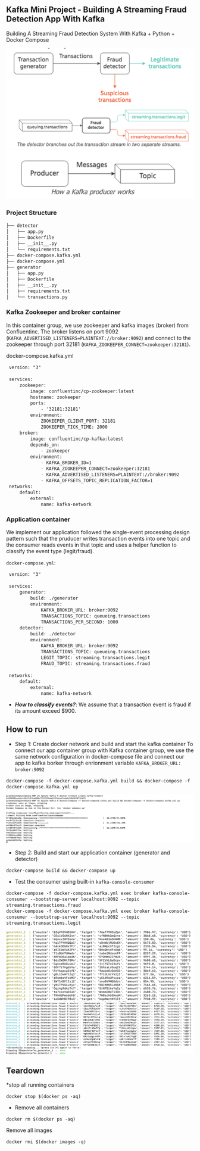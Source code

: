 ## Kafka Mini Project - Building A Streaming Fraud Detection App With Kafka
Building A Streaming Fraud Detection System With Kafka + Python + Docker Compose


![Application Design](images/diagram2.png)
![Application Design](images/diagram3.png)
![Application Design](images/diagram4.png)

### Project Structure

```
├── detector
│   ├── app.py
│   ├── Dockerfile
│   ├── __init__.py
│   └── requirements.txt
├── docker-compose.kafka.yml
├── docker-compose.yml
├── generator
│   ├── app.py
│   ├── Dockerfile
│   ├── __init__.py
│   ├── requirements.txt
│   └── transactions.py

```
### Kafka Zookeeper and broker container
In this container group, we use zookeeper and kafka images (broker) from Confluentinc. The broker listens on port 9092 (`KAFKA_ADVERTISED_LISTENERS=PLAINTEXT://broker:9092`) and connect to the zookeeper through port 32181 (`KAFKA_ZOOKEEPER_CONNECT=zookeeper:32181`).

docker-compose.kafka.yml
```
 version: "3" 
 
 services:
     zookeeper:
         image: confluentinc/cp-zookeeper:latest
         hostname: zookeeper
         ports:
             - '32181:32181'                                                                                                                                                                                      
         environment:
             ZOOKEEPER_CLIENT_PORT: 32181
             ZOOKEEPER_TICK_TIME: 2000
     broker:
         image: confluentinc/cp-kafka:latest
         depends_on:
             - zookeeper
         environment:
             - KAFKA_BROKER_ID=1
             - KAFKA_ZOOKEEPER_CONNECT=zookeeper:32181
             - KAFKA_ADVERTISED_LISTENERS=PLAINTEXT://broker:9092
             - KAFKA_OFFSETS_TOPIC_REPLICATION_FACTOR=1
 networks:
     default:
         external:
             name: kafka-network

```
### Application container
We implement our application followed the single-event processing design pattern such that the pruducer writes transaction events into one topic and the consumer reads events in that topic and uses a helper function to classify the event type (legit/fraud). 

`docker-compose.yml`:
```
 version: "3" 
 
 services:                                                                                                                                                                                                        
     generator:
         build: ./generator
         environment:
             KAFKA_BROKER_URL: broker:9092
             TRANSACTIONS_TOPIC: queueing.transactions
             TRANSACTIONS_PER_SECOND: 1000
     detector:
         build: ./detector
         environment:
             KAFKA_BROKER_URL: broker:9092
             TRANSACTIONS_TOPIC: queueing.transactions
             LEGIT_TOPIC: streaming.transactions.legit
             FRAUD_TOPIC: streaming.transactions.fraud
      
 networks:
     default:
         external:
             name: kafka-network
```

* ***How to classify events?***: We assume that a transaction event is fraud if its amount exceed $900.


## How to run
* Step 1: Create docker network and build and start the kafka container
To connect our app container group with Kafka container group, we use the same network configuration in docker-compose file and connect our app to kafka borker through enrionment variable `KAFKA_BROKER_URL: broker:9092`

```
docker-compose -f docker-compose.kafka.yml build && docker-compose -f docker-compose.kafka.yml up
```
![Application Design](images/dockerup.png)

* Step 2: Build and start our application container (generator and detector)
```
docker-compose build && docker-compose up
```

* Test the consumer using built-in `kafka-console-consumer`
```
docker-compose -f docker-compose.kafka.yml exec broker kafka-console-consumer --bootstrap-server localhost:9092 --topic streaming.transactions.fraud
docker-compose -f docker-compose.kafka.yml exec broker kafka-console-consumer --bootstrap-server localhost:9092 --topic streaming.transactions.legit
```
![Application Design](images/generator.png)
![Application Design](images/detector.png)

## Teardown 

*stop all running containers

```
docker stop $(docker ps -aq)
```
* Remove all containers
```
docker rm $(docker ps -aq)
```
Remove all images
```
docker rmi $(docker images -q)

```

